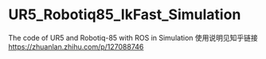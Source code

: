 # UR5_Robotiq85_IkFast_Simulation
The code of UR5 and Robotiq-85 with ROS in Simulation
使用说明见知乎链接 https://zhuanlan.zhihu.com/p/127088746
